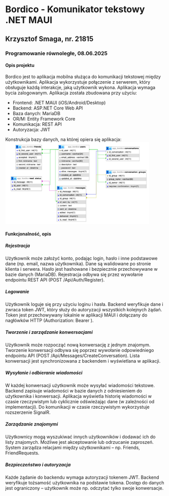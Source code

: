 # Bordico - Komunikator tekstowy .NET MAUI

## Krzysztof Smaga, nr. 21815

### Programowanie równoległe, 08.06.2025

#### Opis projektu

Bordico jest to aplikacja mobilna służąca do komunikacji tekstowej między użytkownikami. Aplikacja wykorzystuje połączenie z serwerem, który obsługuje każdą interakcje, jaką użytkownik wykona. Aplikacja wymaga bycia zalogowanym.
Aplikacja została zbudowana przy użyciu:

- Frontend: .NET MAUI (iOS/Android/Desktop)
- Backend: ASP.NET Core Web API
- Baza danych: MariaDB
- OR/M: Entity Framework Core
- Komunikacja: REST API
- Autoryzacja: JWT

Konstrukcja bazy danych, na której opiera się aplikacja:
![Konstrukcja bazy](database.png)

#### Funkcjonalność, opis

##### Rejestracja

Użytkownik może założyć konto, podając login, hasło i inne podstawowe dane (np. email, nazwa użytkownika). Dane są walidowane po stronie klienta i serwera. Hasło jest hashowane i bezpiecznie przechowywane w bazie danych (MariaDB). Rejestracja odbywa się przez wywołanie endpointu REST API (POST /Api/Auth/Register).

##### Logowanie

Użytkownik loguje się przy użyciu loginu i hasła. Backend weryfikuje dane i zwraca token JWT, który służy do autoryzacji wszystkich kolejnych żądań. Token jest przechowywany lokalnie w aplikacji MAUI i dołączany do nagłówków HTTP (Authorization: Bearer <token>).

##### Tworzenie i zarządzanie konwersacjami

Użytkownik może rozpocząć nową konwersację z jednym znajomym. Tworzenie konwersacji odbywa się poprzez wywołanie odpowiedniego endpointu API (POST /Api/Messages/CreateConversation). Lista konwersacji jest synchronizowana z backendem i wyświetlana w aplikacji.

##### Wysyłanie i odbieranie wiadomości

W każdej konwersacji użytkownik może wysyłać wiadomości tekstowe. Backend zapisuje wiadomości w bazie danych z odniesieniem do użytkownika i konwersacji. Aplikacja wyświetla historię wiadomości w czasie rzeczywistym lub cyklicznie odświeżając dane (w zależności od implementacji). Do komunikacji w czasie rzeczywistym wykorzystuje rozszerzenie SignalR.

##### Zarządzanie znajomymi

Użytkownicy mogą wyszukiwać innych użytkowników i dodawać ich do listy znajomych. Możliwe jest akceptowanie lub odrzucanie zaproszeń. System zarządza relacjami między użytkownikami – np. Friends, FriendRequests.

##### Bezpieczeństwo i autoryzacja

Każde żądanie do backendu wymaga autoryzacji tokenem JWT. Backend weryfikuje tożsamość użytkownika na podstawie tokena. Dostęp do danych jest ograniczony – użytkownik może np. odczytać tylko swoje konwersacje.
